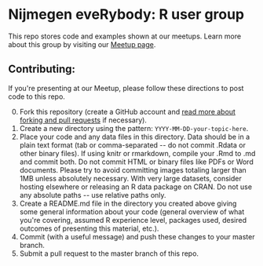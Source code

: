 # Nijmegen eveRybody: R user group

This repo stores code and examples shown at our meetups. Learn more about this group by visiting our [Meetup page](http://www.meetup.com/Nijmegen-eveRybody/).

## Contributing:

If you're presenting at our Meetup, please follow these directions to post code to this repo.

0. Fork this repository (create a GitHub account and [read more about forking and pull requests](https://guides.github.com/activities/hello-world/) if necessary).
0. Create a new directory using the pattern: `YYYY-MM-DD-your-topic-here`.
0. Place your code and any data files in this directory. Data should be in a plain text format (tab or comma-separated -- do not commit .Rdata or other binary files). If using knitr or rmarkdown, compile your .Rmd to .md and commit both. Do not commit HTML or binary files like PDFs or Word documents. Please try to avoid committing images totaling larger than 1MB unless absolutely necessary. With very large datasets, consider hosting elsewhere or releasing an R data package on CRAN. Do not use any absolute paths -- use relative paths only.
0. Create a README.md file in the directory you created above giving some general information about your code (general overview of what you're covering, assumed R experience level, packages used, desired outcomes of presenting this material, etc.).
0. Commit (with a useful message) and push these changes to your master branch.
0. Submit a pull request to the master branch of this repo.
